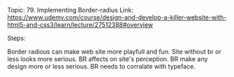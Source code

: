 Topic: 79. Implementing Border-radius
Link: https://www.udemy.com/course/design-and-develop-a-killer-website-with-html5-and-css3/learn/lecture/27512388#overview



Steps:

Border radious can make web site more playfull and fun. Site without br or less looks more serious. BR affects on site's perception. BR make any design more or less serious. BR needs to corralate with typeface.